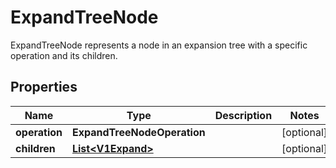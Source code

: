 

# ExpandTreeNode

ExpandTreeNode represents a node in an expansion tree with a specific operation and its children.

## Properties

| Name | Type | Description | Notes |
|------------ | ------------- | ------------- | -------------|
|**operation** | **ExpandTreeNodeOperation** |  |  [optional] |
|**children** | [**List&lt;V1Expand&gt;**](V1Expand.md) |  |  [optional] |




